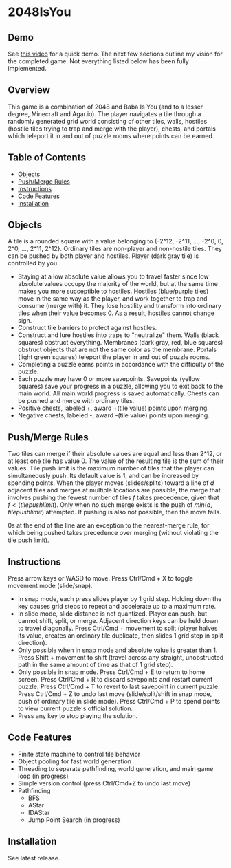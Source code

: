# 2048IsYou

## Demo

See [this video](https://youtu.be/ZlPlCk1zcuc) for a quick demo.
The next few sections outline my vision for the completed game. Not everything listed below has been fully implemented.

## Overview 

This game is a combination of 2048 and Baba Is You (and to a lesser degree, Minecraft and Agar.io). The player navigates a tile through a randomly generated grid world consisting of other tiles,
walls, hostiles (hostile tiles trying to trap and merge with the player), chests, and portals which teleport it in and out of puzzle rooms where points can be earned.

## Table of Contents

- [Objects](#objects)
- [Push/Merge Rules](#push/merge-rules)
- [Instructions](#instructions)
- [Code Features](#code-features)
- [Installation](#installation)

## Objects

A tile is a rounded square with a value belonging to {-2^12, -2^11, ..., -2^0, 0, 2^0, ..., 2^11, 2^12}.
Ordinary tiles are non-player and non-hostile tiles. They can be pushed by both player and hostiles.
Player (dark gray tile) is controlled by you.
- Staying at a low absolute value allows you to travel faster since low absolute values occupy the majority of the world, but at the same time makes you more succeptible to hostiles.
Hostiles (blue/purple tiles) move in the same way as the player, and work together to trap and consume (merge with) it. They lose hostility and transform into ordinary tiles when their value becomes 0. As a result, hostiles cannot change sign.
- Construct tile barriers to protect against hostiles.
- Construct and lure hostiles into traps to "neutralize" them.
Walls (black squares) obstruct everything.
Membranes (dark gray, red, blue squares) obstruct objects that are not the same color as the membrane.
Portals (light green squares) teleport the player in and out of puzzle rooms.
- Completing a puzzle earns points in accordance with the difficulty of the puzzle.
- Each puzzle may have 0 or more savepoints.
Savepoints (yellow squares) save your progress in a puzzle, allowing you to exit back to the main world. All main world progress is saved automatically.
Chests can be pushed and merge with ordinary tiles.
- Positive chests, labeled +, award +(tile value) points upon merging.
- Negative chests, labeled -, award -(tile value) points upon merging.

## Push/Merge Rules

Two tiles can merge if their absolute values are equal and less than 2^12, or at least one tile has value 0. The value of the resulting tile is the sum of their values.
Tile push limit is the maximum number of tiles that the player can simultaneously push. Its default value is 1, and can be increased by spending points.
When the player moves (slides/splits) toward a line of $d$ adjacent tiles and merges at multiple locations are possible, the merge that involves pushing the fewest number of tiles $f$ takes precedence, given that $f < (tile push limit)$.
Only when no such merge exists is the push of $min(d, tile push limit)$ attempted.
If pushing is also not possible, then the move fails.

0s at the end of the line are an exception to the nearest-merge rule, for which being pushed takes precedence over merging (without violating the tile push limit).

## Instructions

Press arrow keys or WASD to move.
Press Ctrl/Cmd + X to toggle movement mode (slide/snap).
- In snap mode, each press slides player by 1 grid step. Holding down the key causes grid steps to repeat and accelerate up to a maximum rate.
- In slide mode, slide distance is not quantized. Player can push, but cannot shift, split, or merge. Adjacent direction keys can be held down to travel diagonally.
Press Ctrl/Cmd + movement to split (player halves its value, creates an ordinary tile duplicate, then slides 1 grid step in split direction).
- Only possible when in snap mode and absolute value is greater than 1.
Press Shift + movement to shift (travel across any straight, unobstructed path in the same amount of time as that of 1 grid step).
- Only possible in snap mode.
Press Ctrl/Cmd + E to return to home screen.
Press Ctrl/Cmd + R to discard savepoints and restart current puzzle.
Press Ctrl/Cmd + T to revert to last savepoint in current puzzle.
Press Ctrl/Cmd + Z to undo last move (slide/split/shift in snap mode, push of ordinary tile in slide mode).
Press Ctrl/Cmd + P to spend points to view current puzzle's official solution.
- Press any key to stop playing the solution.


## Code Features

- Finite state machine to control tile behavior
- Object pooling for fast world generation
- Threading to separate pathfinding, world generation, and main game loop (in progress)
- Simple version control (press Ctrl/Cmd+Z to undo last move)
- Pathfinding
  - BFS
  - AStar
  - IDAStar
  - Jump Point Search (in progress)

## Installation

See latest release.
